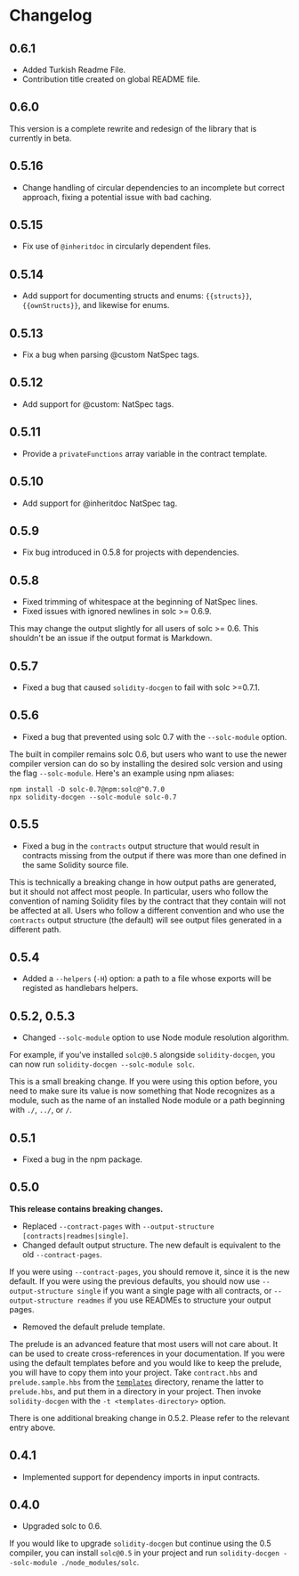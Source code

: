 # Changelog

## 0.6.1

- Added Turkish Readme File.
- Contribution title created on global README file.

## 0.6.0

This version is a complete rewrite and redesign of the library that is currently in beta.

## 0.5.16

- Change handling of circular dependencies to an incomplete but correct approach, fixing a potential issue with bad caching.

## 0.5.15

- Fix use of `@inheritdoc` in circularly dependent files.

## 0.5.14

- Add support for documenting structs and enums: `{{structs}}`, `{{ownStructs}}`, and likewise for enums.

## 0.5.13

- Fix a bug when parsing @custom NatSpec tags.

## 0.5.12

- Add support for @custom: NatSpec tags.

## 0.5.11

- Provide a `privateFunctions` array variable in the contract template.

## 0.5.10

- Add support for @inheritdoc NatSpec tag.

## 0.5.9

- Fix bug introduced in 0.5.8 for projects with dependencies.

## 0.5.8

- Fixed trimming of whitespace at the beginning of NatSpec lines.
- Fixed issues with ignored newlines in solc >= 0.6.9.

This may change the output slightly for all users of solc >= 0.6. This
shouldn't be an issue if the output format is Markdown.

## 0.5.7

- Fixed a bug that caused `solidity-docgen` to fail with solc >=0.7.1.

## 0.5.6

- Fixed a bug that prevented using solc 0.7 with the `--solc-module` option.

The built in compiler remains solc 0.6, but users who want to use the newer
compiler version can do so by installing the desired solc version and using the
flag `--solc-module`. Here's an example using npm aliases:

```
npm install -D solc-0.7@npm:solc@^0.7.0
npx solidity-docgen --solc-module solc-0.7
```

## 0.5.5

- Fixed a bug in the `contracts` output structure that would result in
  contracts missing from the output if there was more than one defined in the
  same Solidity source file.

This is technically a breaking change in how output paths are generated, but it
should not affect most people. In particular, users who follow the convention
of naming Solidity files by the contract that they contain will not be affected
at all. Users who follow a different convention and who use the `contracts`
output structure (the default) will see output files generated in a
different path.

## 0.5.4

- Added a `--helpers` (`-H`) option: a path to a file whose exports will be
  registed as handlebars helpers.

## 0.5.2, 0.5.3

- Changed `--solc-module` option to use Node module resolution algorithm.

For example, if you've installed `solc@0.5` alongside `solidity-docgen`, you
can now run `solidity-docgen --solc-module solc`.

This is a small breaking change. If you were using this option before, you need
to make sure its value is now something that Node recognizes as a module, such
as the name of an installed Node module or a path beginning with `./`, `../`,
or `/`.

## 0.5.1

- Fixed a bug in the npm package.

## 0.5.0

**This release contains breaking changes.**

- Replaced `--contract-pages` with `--output-structure [contracts|readmes|single]`.
- Changed default output structure. The new default is equivalent to the old `--contract-pages`.

If you were using `--contract-pages`, you should remove it, since it is the new
default. If you were using the previous defaults, you should now use
`--output-structure single` if you want a single page with all contracts, or
`--output-structure readmes` if you use READMEs to structure your output pages.

- Removed the default prelude template.

The prelude is an advanced feature that most users will not care about. It can
be used to create cross-references in your documentation. If you were using the
default templates before and you would like to keep the prelude, you will have
to copy them into your project. Take `contract.hbs` and `prelude.sample.hbs`
from the [`templates`](templates) directory, rename the latter to
`prelude.hbs`, and put them in a directory in your project. Then invoke
`solidity-docgen` with the `-t <templates-directory>` option.

There is one additional breaking change in 0.5.2. Please refer to the relevant
entry above.

## 0.4.1

- Implemented support for dependency imports in input contracts.

## 0.4.0

- Upgraded solc to 0.6.

If you would like to upgrade `solidity-docgen` but continue using the 0.5
compiler, you can install `solc@0.5` in your project and run `solidity-docgen
--solc-module ./node_modules/solc`.
